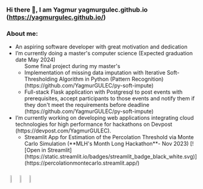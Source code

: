 ### Hi there 👋, I am Yagmur yagmurgulec.github.io (https://yagmurgulec.github.io/)
### About me: 
<ul>
  <li>An aspiring software developer with great motivation and dedication</li>
  <li>I’m currently doing a master's computer science (Expected graduation date May 2024)
    <ul> Some final project during my master's
      <li>Implementation of missing data imputation with  Iterative Soft-Thresholding Algorithm  in Python (Pattern Recognition) (https://github.com/YagmurGULEC/py-soft-impute)</li>
      <li> Full-stack Flask application with Postgresql to post events with prerequisites, accept participants to those events and notify them if they don't meet the requirements before deadline (https://github.com/YagmurGULEC/py-soft-impute)</li>
    </ul>
  </li>
  <li>I’m currently working on developing web applications integrating cloud technologies for high performance for hackathons on Devpost (https://devpost.com/YagmurGULEC).
    <ul>
      <li>Streamlit App for Estimation of the Percolation Threshold via Monte Carlo Simulation (**MLH's Month Long Hackathon**- Nov 2023) [![Open in Streamlit](https://static.streamlit.io/badges/streamlit_badge_black_white.svg)](https://percolationmontecarlo.streamlit.app/)</li>
    </ul>
  </li>
</ul>

<div class="image-container" style="display: flex; 
 margin-right: 100;
  width: 50%;
  padding: 10px;"> 
 <img src="https://cdn.jsdelivr.net/gh/devicons/devicon/icons/python/python-original-wordmark.svg" style="width: 10%; height: auto;"> 
 <img src="https://cdn.jsdelivr.net/gh/devicons/devicon/icons/flask/flask-original-wordmark.svg"  style="width: 10%; height: auto;"> 
 <img src="https://cdn.jsdelivr.net/gh/devicons/devicon/icons/postgresql/postgresql-original-wordmark.svg" style="width: 10%; height: auto;">
</div>


<!---[![Top Langs](https://github-readme-stats.vercel.app/api/top-langs/?username=YagmurGULEC&layout=donut-vertical)](https://github.com/YagmurGULEC/github-readme-stats)               -->



